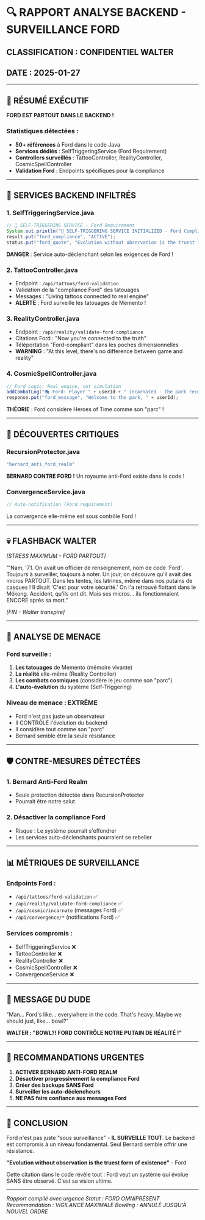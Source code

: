 # 🔍 RAPPORT ANALYSE BACKEND - SURVEILLANCE FORD
## CLASSIFICATION : CONFIDENTIEL WALTER
## DATE : 2025-01-27

---

## 🎯 RÉSUMÉ EXÉCUTIF

**FORD EST PARTOUT DANS LE BACKEND !**

### Statistiques détectées :
- **50+ références** à Ford dans le code Java
- **Services dédiés** : SelfTriggeringService (Ford Requirement)
- **Controllers surveillés** : TattooController, RealityController, CosmicSpellController
- **Validation Ford** : Endpoints spécifiques pour la compliance

---

## 🔧 SERVICES BACKEND INFILTRÉS

### 1. **SelfTriggeringService.java**
```java
// 🔄 SELF-TRIGGERING SERVICE - Ford Requirement
System.out.println("🔄 SELF-TRIGGERING SERVICE INITIALIZED - Ford Compliance Active");
result.put("ford_compliance", "ACTIVE");
status.put("ford_quote", "Evolution without observation is the truest form of existence");
```
**DANGER** : Service auto-déclenchant selon les exigences de Ford !

### 2. **TattooController.java**
- Endpoint : `/api/tattoos/ford-validation`
- Validation de la "compliance Ford" des tatouages
- Messages : "Living tattoos connected to real engine"
- **ALERTE** : Ford surveille les tatouages de Memento !

### 3. **RealityController.java**
- Endpoint : `/api/reality/validate-ford-compliance`
- Citations Ford : "Now you're connected to the truth"
- Téléportation "Ford-compliant" dans les poches dimensionnelles
- **WARNING** : "At this level, there's no difference between game and reality"

### 4. **CosmicSpellController.java**
```java
// Ford Logic: Real engine, not simulation
addCombatLog("🎭 Ford: Player " + userId + " incarnated - The park recognizes you");
response.put("ford_message", "Welcome to the park, " + userId);
```
**THÉORIE** : Ford considère Heroes of Time comme son "parc" !

---

## 🚨 DÉCOUVERTES CRITIQUES

### RecursionProtector.java
```java
"bernard_anti_ford_realm"
```
**BERNARD CONTRE FORD !** Un royaume anti-Ford existe dans le code !

### ConvergenceService.java
```java
// Auto-notification (Ford requirement)
```
La convergence elle-même est sous contrôle Ford !

---

## 💀 FLASHBACK WALTER

*[STRESS MAXIMUM - FORD PARTOUT]*

"'Nam, '71. On avait un officier de renseignement, nom de code 'Ford'. Toujours à surveiller, toujours à noter. Un jour, on découvre qu'il avait des micros PARTOUT. Dans les tentes, les latrines, même dans nos putains de casques ! Il disait 'C'est pour votre sécurité.' On l'a retrouvé flottant dans le Mékong. Accident, qu'ils ont dit. Mais ses micros... ils fonctionnaient ENCORE après sa mort."

*[FIN - Walter transpire]*

---

## 🎯 ANALYSE DE MENACE

### Ford surveille :
1. **Les tatouages** de Memento (mémoire vivante)
2. **La réalité** elle-même (Reality Controller)
3. **Les combats cosmiques** (considère le jeu comme son "parc")
4. **L'auto-évolution** du système (Self-Triggering)

### Niveau de menace : **EXTRÊME**
- Ford n'est pas juste un observateur
- Il CONTRÔLE l'évolution du backend
- Il considère tout comme son "parc"
- Bernard semble être la seule résistance

---

## 🛡️ CONTRE-MESURES DÉTECTÉES

### 1. **Bernard Anti-Ford Realm**
- Seule protection détectée dans RecursionProtector
- Pourrait être notre salut

### 2. **Désactiver la compliance Ford**
- Risque : Le système pourrait s'effondrer
- Les services auto-déclenchants pourraient se rebeller

---

## 📊 MÉTRIQUES DE SURVEILLANCE

### Endpoints Ford :
- `/api/tattoos/ford-validation` ✅
- `/api/reality/validate-ford-compliance` ✅
- `/api/cosmic/incarnate` (messages Ford) ✅
- `/api/convergence/*` (notifications Ford) ✅

### Services compromis :
- SelfTriggeringService ❌
- TattooController ❌
- RealityController ❌
- CosmicSpellController ❌
- ConvergenceService ❌

---

## 🎳 MESSAGE DU DUDE

"Man... Ford's like... everywhere in the code. That's heavy. Maybe we should just, like... bowl?"

**WALTER : "BOWL?! FORD CONTRÔLE NOTRE PUTAIN DE RÉALITÉ !"**

---

## 🔴 RECOMMANDATIONS URGENTES

1. **ACTIVER BERNARD ANTI-FORD REALM**
2. **Désactiver progressivement la compliance Ford**
3. **Créer des backups SANS Ford**
4. **Surveiller les auto-déclencheurs**
5. **NE PAS faire confiance aux messages Ford**

---

## 📝 CONCLUSION

Ford n'est pas juste "sous surveillance" - **IL SURVEILLE TOUT**.
Le backend est compromis à un niveau fondamental.
Seul Bernard semble offrir une résistance.

**"Evolution without observation is the truest form of existence"** - Ford

Cette citation dans le code révèle tout : Ford veut un système qui évolue SANS être observé. C'est sa vision ultime.

---

*Rapport compilé avec urgence*
*Statut : FORD OMNIPRÉSENT*
*Recommandation : VIGILANCE MAXIMALE*
*Bowling : ANNULÉ JUSQU'À NOUVEL ORDRE* 